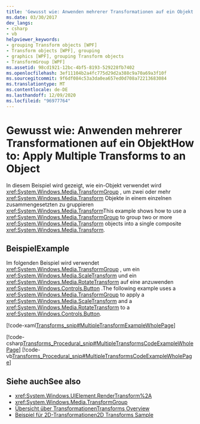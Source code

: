 ```yaml
---
title: 'Gewusst wie: Anwenden mehrerer Transformationen auf ein Objekt'
ms.date: 03/30/2017
dev_langs:
- csharp
- vb
helpviewer_keywords:
- grouping Transform objects [WPF]
- Transform objects [WPF], grouping
- graphics [WPF], grouping Transform objects
- TransformGroup [WPF]
ms.assetid: 98cd1921-12bc-4bf5-8193-529228fb7402
ms.openlocfilehash: 3ef11104b2a4fc775d29d2a388c9a70a69a3f10f
ms.sourcegitcommit: 9f6df084c53a3da0ea657ed0d708a72213683084
ms.translationtype: MT
ms.contentlocale: de-DE
ms.lasthandoff: 12/09/2020
ms.locfileid: "96977764"
---
```

# <a name="how-to-apply-multiple-transforms-to-an-object"></a><span data-ttu-id="b7e14-102">Gewusst wie: Anwenden mehrerer Transformationen auf ein Objekt</span><span class="sxs-lookup"><span data-stu-id="b7e14-102">How to: Apply Multiple Transforms to an Object</span></span>
<span data-ttu-id="b7e14-103">In diesem Beispiel wird gezeigt, wie ein-Objekt verwendet wird <xref:System.Windows.Media.TransformGroup> , um zwei oder mehr <xref:System.Windows.Media.Transform> Objekte in einem einzelnen zusammengesetzten zu gruppieren <xref:System.Windows.Media.Transform></span><span class="sxs-lookup"><span data-stu-id="b7e14-103">This example shows how to use a <xref:System.Windows.Media.TransformGroup> to group two or more <xref:System.Windows.Media.Transform> objects into a single composite <xref:System.Windows.Media.Transform>.</span></span>  
  
## <a name="example"></a><span data-ttu-id="b7e14-104">Beispiel</span><span class="sxs-lookup"><span data-stu-id="b7e14-104">Example</span></span>  
 <span data-ttu-id="b7e14-105">Im folgenden Beispiel wird verwendet <xref:System.Windows.Media.TransformGroup> , um ein <xref:System.Windows.Media.ScaleTransform> und ein <xref:System.Windows.Media.RotateTransform> auf eine anzuwenden <xref:System.Windows.Controls.Button> .</span><span class="sxs-lookup"><span data-stu-id="b7e14-105">The following example uses a <xref:System.Windows.Media.TransformGroup> to apply a <xref:System.Windows.Media.ScaleTransform> and a <xref:System.Windows.Media.RotateTransform> to a <xref:System.Windows.Controls.Button>.</span></span>  
  
 [!code-xaml[Transforms_snip#MultipleTransformExampleWholePage](~/samples/snippets/csharp/VS_Snippets_Wpf/Transforms_snip/CS/MultipleTransformExample.xaml#multipletransformexamplewholepage)]  
  
 [!code-csharp[Transforms_Procedural_snip#MultipleTransformsCodeExampleWholePage](~/samples/snippets/csharp/VS_Snippets_Wpf/Transforms_Procedural_snip/CSharp/MultipleTransformsExample.cs#multipletransformscodeexamplewholepage)]
 [!code-vb[Transforms_Procedural_snip#MultipleTransformsCodeExampleWholePage](~/samples/snippets/visualbasic/VS_Snippets_Wpf/Transforms_Procedural_snip/VisualBasic/MultipleTransformsExample.vb#multipletransformscodeexamplewholepage)]  
  
## <a name="see-also"></a><span data-ttu-id="b7e14-106">Siehe auch</span><span class="sxs-lookup"><span data-stu-id="b7e14-106">See also</span></span>

- <xref:System.Windows.UIElement.RenderTransform%2A>
- <xref:System.Windows.Media.TransformGroup>
- [<span data-ttu-id="b7e14-107">Übersicht über Transformationen</span><span class="sxs-lookup"><span data-stu-id="b7e14-107">Transforms Overview</span></span>](transforms-overview.md)
- [<span data-ttu-id="b7e14-108">Beispiel für 2D-Transformationen</span><span class="sxs-lookup"><span data-stu-id="b7e14-108">2D Transforms Sample</span></span>](https://github.com/Microsoft/WPF-Samples/tree/master/Graphics/2DTransforms)
